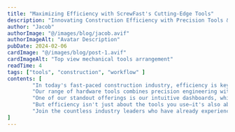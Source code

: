 ```yaml
---
title: "Maximizing Efficiency with ScrewFast's Cutting-Edge Tools"
description: "Innovating Construction Efficiency with Precision Tools & Support"
author: "Jacob"
authorImage: "@/images/blog/jacob.avif"
authorImageAlt: "Avatar Description"
pubDate: 2024-02-06
cardImage: "@/images/blog/post-1.avif"
cardImageAlt: "Top view mechanical tools arrangement"
readTime: 4
tags: ["tools", "construction", "workflow" ]
contents: [
        "In today's fast-paced construction industry, efficiency is key to success. At ScrewFast, we understand the importance of optimizing your project workflow to meet deadlines and stay within budget. That's why we're thrilled to introduce our cutting-edge tools designed to empower your projects like never before.",
        "Our range of hardware tools combines precision engineering with user-centric design, ensuring maximum productivity on every job site. From power drills to advanced fastening solutions, ScrewFast's tools are built to withstand the rigors of construction while streamlining your workflow.",
        "One of our standout offerings is our intuitive dashboards, which provide real-time insights into project progress, resource allocation, and more. With user-friendly interfaces, navigating and overseeing your projects has never been easier.",
        "But efficiency isn't just about the tools you use—it's also about the support you receive. That's why AutoLifeTech offers comprehensive documentation and expert guidance every step of the way. Our dedicated teams are committed to your success, providing personalized assistance to ensure you get the most out of our products.",
        "Join the countless industry leaders who have already experienced the difference AutoLifeTech tools can make. With our cutting-edge solutions, you can fast-track your projects to success and stay ahead of the competition."
]
---
```


